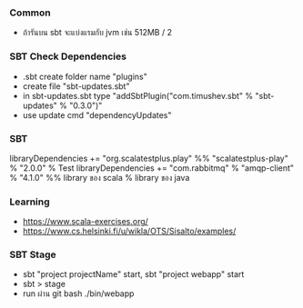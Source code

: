 ### Common
- ถ้ารันบน sbt จะแบ่งแรมกับ jvm เช่น 512MB / 2

### SBT Check Dependencies
- .sbt create folder name "plugins"
- create file "sbt-updates.sbt"
- in sbt-updates.sbt type "addSbtPlugin("com.timushev.sbt" % "sbt-updates" % "0.3.0")"
- use update cmd "dependencyUpdates"

### SBT
libraryDependencies += "org.scalatestplus.play" %% "scalatestplus-play" % "2.0.0" % Test
libraryDependencies += "com.rabbitmq" % "amqp-client" % "4.1.0"
%% library ของ scala
% library ของ java

### Learning
- https://www.scala-exercises.org/
- https://www.cs.helsinki.fi/u/wikla/OTS/Sisalto/examples/

### SBT Stage
- sbt "project projectName" start, sbt "project webapp" start
- sbt > stage
- run ผ่าน git bash ./bin/webapp
